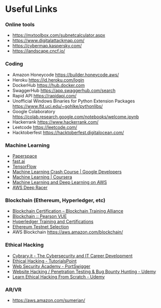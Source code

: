 # Useful Links

### Online tools
- https://mxtoolbox.com/subnetcalculator.aspx
- https://www.digitalattackmap.com/
- https://cybermap.kaspersky.com/
- https://landscape.cncf.io/

### Coding
- Amazon Honeycode https://builder.honeycode.aws/
- Heroku https://id.heroku.com/login
- DockerHub https://hub.docker.com
- SwaggerHub https://app.swaggerhub.com/search
- Rapid API https://rapidapi.com/
- Unofficial Windows Binaries for Python Extension Packages https://www.lfd.uci.edu/~gohlke/pythonlibs/
- Google Colaboratory https://colab.research.google.com/notebooks/welcome.ipynb
- Hackerrank https://www.hackerrank.com/
- Leetcode https://leetcode.com/
- Hacktoberfest https://hacktoberfest.digitalocean.com/

### Machine Learning
- [Paperspace](https://www.paperspace.com/)
- [fast.ai](https://www.fast.ai/)
- [TensorFlow](https://www.tensorflow.org/get_started/)
- [Machine Learning Crash Course | Google Developers](https://developers.google.com/machine-learning/crash-course/)
- [Machine Learning | Coursera](https://www.coursera.org/learn/machine-learning)
- [Machine Learning and Deep Learning on AWS](https://aws.amazon.com/blogs/machine-learning/two-new-courses-are-now-available-for-machine-learning-and-deep-learning-on-aws/)
- [AWS Deep Racer](https://aws.amazon.com/deepracer/)

### Blockchain (Ethereum, Hyperledger, etc)
- [Blockchain Certification – Blockchain Training Alliance](https://blockchaintrainingalliance.com/pages/blockchain-certification)
- [Blockchain :: Pearson VUE](https://home.pearsonvue.com/blockchain)
- [Hyperledger Training and Certifications](https://www.hyperledger.org/resources/training)
- [Ethereum Testnet Selection](https://testnet.etherscan.io/)
- AWS Blockchain https://aws.amazon.com/blockchain/

### Ethical Hacking
- [Cybrary.it - The Cybersecurity and IT Career Development](https://www.cybrary.it/)
- [Ethical Hacking - TutorialsPoint](https://www.tutorialspoint.com/ethical_hacking/index.htm)
- [Web Security Academy - PortSwigger](https://portswigger.net/web-security)
- [Website Hacking / Penetration Testing & Bug Bounty Hunting - Udemy](https://www.udemy.com/course/learn-website-hacking-penetration-testing-from-scratch/)
- [Learn Ethical Hacking From Scratch - Udemy](https://www.udemy.com/course/learn-ethical-hacking-from-scratch/)

### AR/VR
- https://aws.amazon.com/sumerian/
